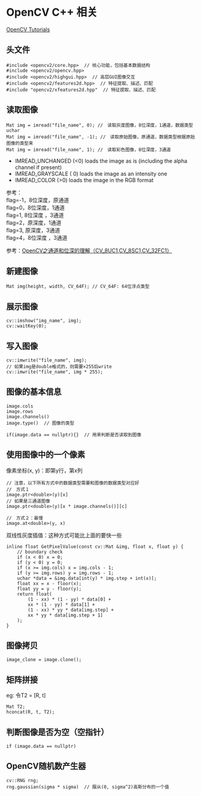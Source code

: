 # OpenCV C++ 相关

[OpenCV Tutorials](https://docs.opencv.org/master/d9/df8/tutorial_root.html)

## 头文件
```
#include <opencv2/core.hpp>  // 核心功能，包括基本数据结构
#include <opencv2/opencv.hpp>
#include <opencv2/highgui.hpp>  // 高层GUI图像交互
#include <opencv2/features2d.hpp>  // 特征提取、描述、匹配
#include "opencv2/xfeatures2d.hpp"  // 特征提取、描述、匹配
```


## 读取图像
```
Mat img = imread("file_name", 0); //　读取灰度图像，8位深度，1通道，数据类型uchar
Mat img = imread("file_name", -1); //　读取原始图像，原通道，数据类型根据原始图像的类型来
Mat img = imread("file_name", 1); //　读取彩色图像，8位深度，3通道
```

* IMREAD_UNCHANGED (<0) loads the image as is (including the alpha channel if present)
* IMREAD_GRAYSCALE ( 0) loads the image as an intensity one
* IMREAD_COLOR (>0) loads the image in the RGB format


参考：  
flag=-1，8位深度，原通道  
flag=0，8位深度，1通道  
flag=1,   8位深度  ，3通道  
flag=2，原深度，1通道  
flag=3,  原深度，3通道  
flag=4，8位深度 ，3通道  

参考：[OpenCV之通道和位深的理解（CV_8UC1,CV_8SC1,CV_32FC1）](https://blog.csdn.net/u011028345/article/details/75415914)



## 新建图像
```
Mat img(height, width, CV_64F); // CV_64F: 64位浮点类型
```

## 展示图像
```
cv::imshow("img_name", img);
cv::waitKey(0);
```

## 写入图像
```
cv::imwrite("file_name", img);
// 如果img是double格式的，则需要×255后write
cv::imwrite("file_name", img * 255);
```

## 图像的基本信息
```
image.cols
image.rows
image.channels()
image.type()  // 图像的类型

```
```
if(image.data == nullptr){}  // 用来判断是否读取到图像
```

## 使用图像中的一个像素
像素坐标(x, y)：即第y行，第x列
```
// 注意，以下所有方式中的数据类型需要和图像的数据类型对应好
//　方式１
image.ptr<double>(y)[x]
// 如果是三通道图像
image.ptr<double>(y)[x * image.channels()][c]

//　方式２：最慢
image.at<double>(y, x)
```
 双线性灰度插值：这种方式可能比上面的要快一些
```
inline float GetPixelValue(const cv::Mat &img, float x, float y) {
    // boundary check
    if (x < 0) x = 0;
    if (y < 0) y = 0;
    if (x >= img.cols) x = img.cols - 1;
    if (y >= img.rows) y = img.rows - 1;
    uchar *data = &img.data[int(y) * img.step + int(x)];
    float xx = x - floor(x);
    float yy = y - floor(y);
    return float(
        (1 - xx) * (1 - yy) * data[0] +
        xx * (1 - yy) * data[1] +
        (1 - xx) * yy * data[img.step] +
        xx * yy * data[img.step + 1]
    );
}
```

## 图像拷贝
```
image_clone = image.clone();
```

## 矩阵拼接
eg: 令T2 = [R, t]
```
Mat T2;
hconcat(R, t, T2);
```

## 判断图像是否为空（空指针）
```
if (image.data == nullptr)
```

## OpenCV随机数产生器
```
cv::RNG rng;
rng.gaussian(sigma * sigma)  // 服从(0, sigma^2)高斯分布的一个值
```